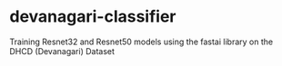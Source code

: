 # devanagari-classifier
Training Resnet32 and Resnet50 models using the fastai library on the DHCD (Devanagari) Dataset
